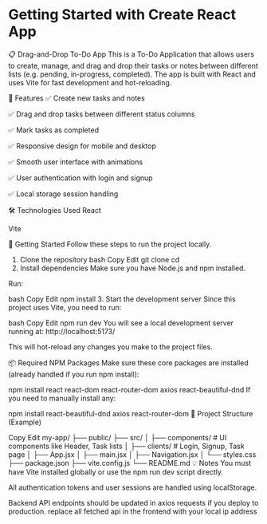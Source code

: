 # Getting Started with Create React App
📋 Drag-and-Drop To-Do App
This is a To-Do Application that allows users to create, manage, and drag and drop their tasks or notes between different lists (e.g. pending, in-progress, completed). The app is built with React and uses Vite for fast development and hot-reloading.

🚀 Features
✅ Create new tasks and notes

✅ Drag and drop tasks between different status columns

✅ Mark tasks as completed

✅ Responsive design for mobile and desktop

✅ Smooth user interface with animations

✅ User authentication with login and signup

✅ Local storage session handling

🛠 Technologies Used
React

Vite


📂 Getting Started
Follow these steps to run the project locally.

1. Clone the repository
bash
Copy
Edit
git clone <repository-url>
cd <project-folder>
2. Install dependencies
Make sure you have Node.js and npm installed.

Run:

bash
Copy
Edit
npm install
3. Start the development server
Since this project uses Vite, you need to run:

bash
Copy
Edit
npm run dev
You will see a local development server running at:
http://localhost:5173/

This will hot-reload any changes you make to the project files.

📦 Required NPM Packages
Make sure these core packages are installed (already handled if you run npm install):


npm install react react-dom react-router-dom axios react-beautiful-dnd
If you need to manually install any:


npm install react-beautiful-dnd axios react-router-dom
📑 Project Structure (Example)

Copy
Edit
my-app/
├── public/
├── src/
│   ├── components/    # UI components like Header, Task lists
│   ├── clients/         # Login, Signup, Task page
│   ├── App.jsx
│   ├── main.jsx
│   ├── Navigation.jsx
│   └── styles.css
├── package.json
├── vite.config.js
└── README.md
💡 Notes
You must have Vite installed globally or use the npm run dev script directly.

All authentication tokens and user sessions are handled using localStorage.

Backend API endpoints should be updated in axios requests if you deploy to production.
replace all fetched api in the frontend with your local ip address

